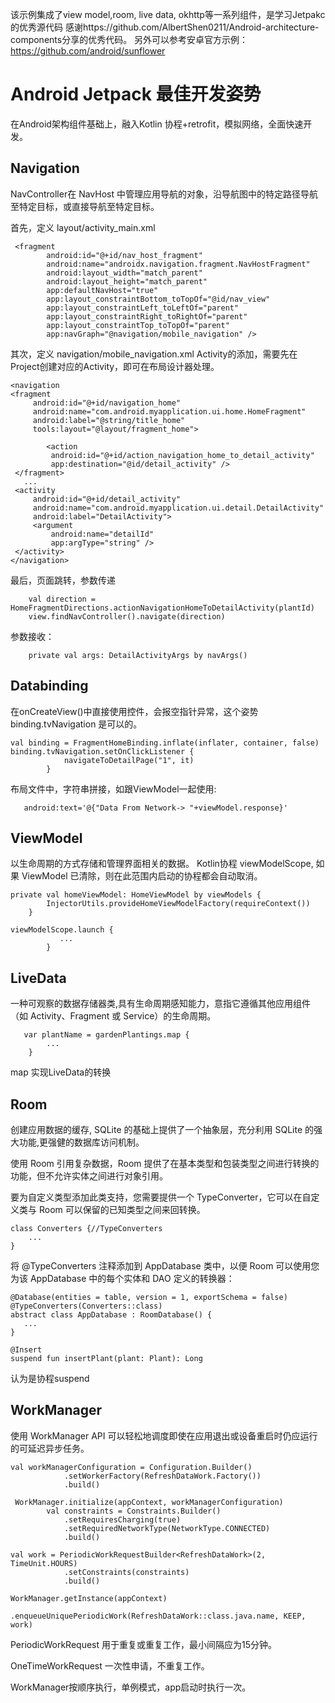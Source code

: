 该示例集成了view model,room,  live data, okhttp等一系列组件，是学习Jetpakc的优秀源代码
感谢https://github.com/AlbertShen0211/Android-architecture-components分享的优秀代码。
另外可以参考安卓官方示例： https://github.com/android/sunflower

# Android Jetpack 最佳开发姿势
在Android架构组件基础上，融入Kotlin 协程+retrofit，模拟网络，全面快速开发。
## Navigation
NavController在 NavHost 中管理应用导航的对象，沿导航图中的特定路径导航至特定目标，或直接导航至特定目标。

 首先，定义 layout/activity_main.xml
```
 <fragment
        android:id="@+id/nav_host_fragment"
        android:name="androidx.navigation.fragment.NavHostFragment"
        android:layout_width="match_parent"
        android:layout_height="match_parent"
        app:defaultNavHost="true"
        app:layout_constraintBottom_toTopOf="@id/nav_view"
        app:layout_constraintLeft_toLeftOf="parent"
        app:layout_constraintRight_toRightOf="parent"
        app:layout_constraintTop_toTopOf="parent"
        app:navGraph="@navigation/mobile_navigation" />
```
 其次，定义 navigation/mobile_navigation.xml
    Activity的添加，需要先在Project创建对应的Activity，即可在布局设计器处理。

   ```
 <navigation  
 <fragment
        android:id="@+id/navigation_home"
        android:name="com.android.myapplication.ui.home.HomeFragment"
        android:label="@string/title_home"
        tools:layout="@layout/fragment_home">

           <action
            android:id="@+id/action_navigation_home_to_detail_activity"
            app:destination="@id/detail_activity" />
    </fragment>
      ...
    <activity
        android:id="@+id/detail_activity"
        android:name="com.android.myapplication.ui.detail.DetailActivity"
        android:label="DetailActivity">
        <argument
            android:name="detailId"
            app:argType="string" />
    </activity>
</navigation>

```
最后，页面跳转，参数传递
```
    val direction =  HomeFragmentDirections.actionNavigationHomeToDetailActivity(plantId)
    view.findNavController().navigate(direction)
```
 参数接收：
 ```
     private val args: DetailActivityArgs by navArgs()
```


## Databinding
在onCreateView()中直接使用控件，会报空指针异常，这个姿势 binding.tvNavigation 是可以的。

```
val binding = FragmentHomeBinding.inflate(inflater, container, false)
binding.tvNavigation.setOnClickListener {
            navigateToDetailPage("1", it)
        }

```
布局文件中，字符串拼接，如跟ViewModel一起使用:

```
   android:text='@{"Data From Network-> "+viewModel.response}'
```




## ViewModel
以生命周期的方式存储和管理界面相关的数据。
Kotlin协程 viewModelScope, 如果 ViewModel 已清除，则在此范围内启动的协程都会自动取消。

```
private val homeViewModel: HomeViewModel by viewModels {
        InjectorUtils.provideHomeViewModelFactory(requireContext())
    }

viewModelScope.launch {
           ...
        }
```


## LiveData
一种可观察的数据存储器类,具有生命周期感知能力，意指它遵循其他应用组件（如 Activity、Fragment 或 Service）的生命周期。

```
   var plantName = gardenPlantings.map {
        ...
    }
 ```
map 实现LiveData的转换


## Room
创建应用数据的缓存, SQLite 的基础上提供了一个抽象层，充分利用 SQLite 的强大功能,更强健的数据库访问机制。

使用 Room 引用复杂数据，Room 提供了在基本类型和包装类型之间进行转换的功能，但不允许实体之间进行对象引用。

要为自定义类型添加此类支持，您需要提供一个 TypeConverter，它可以在自定义类与 Room 可以保留的已知类型之间来回转换。

```
class Converters {//TypeConverters
    ...
}
```
将 @TypeConverters 注释添加到 AppDatabase 类中，以便 Room 可以使用您为该 AppDatabase 中的每个实体和 DAO 定义的转换器：

```
@Database(entities = table, version = 1, exportSchema = false)
@TypeConverters(Converters::class)
abstract class AppDatabase : RoomDatabase() {
   ...
}

```

```
@Insert
suspend fun insertPlant(plant: Plant): Long
```
认为是协程suspend



## WorkManager

使用 WorkManager API 可以轻松地调度即使在应用退出或设备重启时仍应运行的可延迟异步任务。

```
val workManagerConfiguration = Configuration.Builder()
            .setWorkerFactory(RefreshDataWork.Factory())
            .build()

 WorkManager.initialize(appContext, workManagerConfiguration)
        val constraints = Constraints.Builder()
            .setRequiresCharging(true)
            .setRequiredNetworkType(NetworkType.CONNECTED)
            .build()

val work = PeriodicWorkRequestBuilder<RefreshDataWork>(2, TimeUnit.HOURS)
            .setConstraints(constraints)
            .build()

WorkManager.getInstance(appContext)
            .enqueueUniquePeriodicWork(RefreshDataWork::class.java.name, KEEP, work)

```

PeriodicWorkRequest 用于重复或重复工作，最小间隔应为15分钟。

OneTimeWorkRequest 一次性申请，不重复工作。

WorkManager按顺序执行，单例模式，app启动时执行一次。








